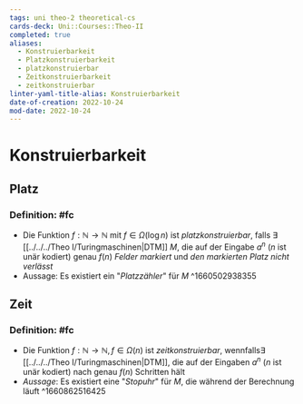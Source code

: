 ```yaml
---
tags: uni theo-2 theoretical-cs
cards-deck: Uni::Courses::Theo-II
completed: true
aliases:
  - Konstruierbarkeit
  - Platzkonstruierbarkeit
  - platzkonstruierbar
  - Zeitkonstruierbarkeit
  - zeitkonstruierbar
linter-yaml-title-alias: Konstruierbarkeit
date-of-creation: 2022-10-24
mod-date: 2022-10-24
---
```


# Konstruierbarkeit

## Platz

### Definition: #fc
- Die Funktion $f:\mathbb{N}\rightarrow\mathbb{N}$ mit $f\in\Omega(\log n)$ ist *platzkonstruierbar*, falls $\exists$ [[../../../Theo I/Turingmaschinen|DTM]] $M$, die auf der Eingabe $a^n$ ($n$ ist unär kodiert) genau $f(n)$ *Felder markiert* und *den markierten Platz nicht verlässt*
- Aussage: Es existiert ein "*Platzzähler*" für $M$
^1660502938355

## Zeit

### Definition: #fc
- Die Funktion $f:\mathbb{N}\rightarrow\mathbb{N},f\in\Omega(n)$ ist *zeitkonstruierbar*, wennfalls$\exists$ [[../../../Theo I/Turingmaschinen|DTM]], die auf der Eingaben $a^n$ ($n$ ist unär kodiert) nach genau $f(n)$ Schritten hält
- *Aussage*: Es existiert eine "*Stopuhr*" für $M$, die während der Berechnung läuft
^1660862516425
